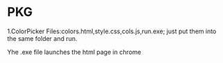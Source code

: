 # PKG
1.ColorPicker
Files:colors.html,style.css,cols.js,run.exe;
just put them into the same folder and run.

Yhe .exe file launches the html page in chrome

